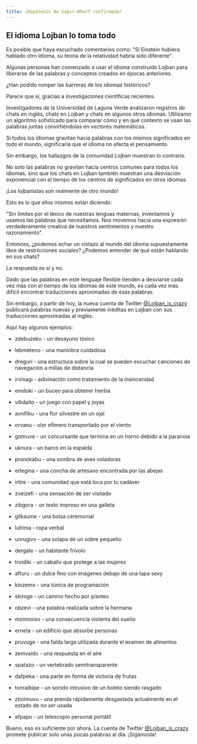```yaml
---
title: ¡Hipótesis de Sapir-Whorf confirmada!
---
```


## El idioma Lojban lo toma todo

Es posible que haya escuchado comentarios como: "Si Einstein hubiera hablado otro idioma, su teoría de la relatividad habría sido diferente".

Algunas personas han comenzado a usar el idioma construido Lojban para liberarse de las palabras y conceptos creados en épocas anteriores.

¿Han podido romper las barreras de los idiomas históricos?

Parece que sí, gracias a investigaciones científicas recientes.

Investigadores de la Universidad de Laguna Verde analizaron registros de chats en inglés, chats en Lojban y chats en algunos otros idiomas. Utilizaron un algoritmo sofisticado para comparar cómo y en qué contexto se usan las palabras juntas convirtiéndolas en vectores matemáticos.

Si todos los idiomas gravitan hacia palabras con los mismos significados en todo el mundo, significaría que el idioma no afecta el pensamiento.

Sin embargo, los hallazgos de la comunidad Lojban muestran lo contrario.

No solo las palabras no gravitan hacia centros comunes para todos los idiomas, sino que los chats en Lojban también muestran una desviación exponencial con el tiempo de los centros de significados en otros idiomas.

¡Los lojbanistas son realmente de otro mundo!

Esto es lo que ellos mismos están diciendo:

"Sin límites por el léxico de nuestras lenguas maternas, inventamos y usamos las palabras que necesitamos. Nos movemos hacia una expresión verdaderamente creativa de nuestros sentimientos y nuestro razonamiento".

Entonces, ¿podemos echar un vistazo al mundo del idioma supuestamente libre de restricciones sociales? ¿Podemos entender de qué están hablando en sus chats?

La respuesta es sí y no.

Dado que las palabras en este lenguaje flexible tienden a desviarse cada vez más con el tiempo de los idiomas de este mundo, es cada vez más difícil encontrar traducciones aproximadas de esas palabras.

Sin embargo, a partir de hoy, la nueva cuenta de Twitter [@Lojban_is_crazy](https://twitter.com/LojbanIsCrazy) publicará palabras nuevas y previamente inéditas en Lojban con sus traducciones aproximadas al inglés.

Aquí hay algunos ejemplos:

- zdebuzeku - un desayuno tóxico
- lebmeteno - una maniobra cuidadosa
- dreguri - una estructura sobre la cual se pueden escuchar canciones de navegación a millas de distancia
- irvinagi - adivinación como tratamiento de la insinceridad
- emdoki - un buceo para obtener hierba
- vibdaito - un juego con papel y joyas
- avnifiku - una flor silvestre en un ojal
- orvanu - olor efímero transportado por el viento
- gonruve - un concursante que termina en un horno debido a la paranoia
- uknura - un barco en la espalda
- pronokabu - una sombra de aves voladoras
- erlegina - una concha de artesano encontrada por las abejas
- irtire - una comunidad que está loca por tu cadáver
- zveizefi - una sensación de ser visitado
- zibgora - un texto impreso en una galleta
- gilkaume - una bolsa ceremonial
- lulrima - ropa verbal
- unrugivo - una solapa de un sobre pequeño
- dergale - un habitante frívolo
- troidiki - un caballo que protege a las mujeres
- afturu - un dulce fino con imágenes debajo de una tapa sexy
- kinzemo - una túnica de programación
- skiroge - un camino hecho por pisoteo
- obzevi - una palabra realizada sobre la hermana
- momnoiso - una consecuencia violenta del sueño
- erneta - un edificio que absorbe personas
- pruvuge - una falda larga utilizada durante el examen de alimentos
- zemvaido - una respuesta en el aire
- spatazo - un vertebrado semitransparente
- dafpeka - una parte en forma de victoria de frutas

- tonraibipe - un sonido intrusivo de un boleto siendo rasgado
- zboimuvu - una prenda rápidamente desgastada actualmente en el estado de no ser usada
- afpapo - un telescopio personal portátil

Bueno, eso es suficiente por ahora. La cuenta de Twitter [@Lojban_is_crazy](https://twitter.com/LojbanIsCrazy) promete publicar solo unas pocas palabras al día. ¡Sigámosla!